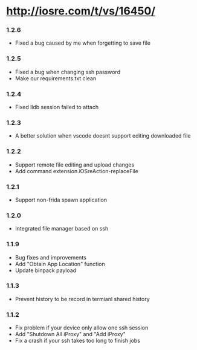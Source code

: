 # http://iosre.com/t/vs/16450/

### 1.2.6

- Fixed a bug caused by me when forgetting to save file

### 1.2.5

- Fixed a bug when changing ssh password
- Make our requirements.txt clean

### 1.2.4

- Fixed lldb session failed to attach

### 1.2.3

- A better solution when vscode doesnt support editing downloaded file

### 1.2.2

- Support remote file editing and upload changes
- Add command extension.iOSreAction-replaceFile

### 1.2.1

- Support non-frida spawn application

### 1.2.0

- Integrated file manager based on ssh

### 1.1.9

- Bug fixes and improvements
- Add "Obtain App Location" function
- Update binpack payload

### 1.1.3

- Prevent history to be record in termianl shared history

### 1.1.2

- Fix problem if your device only allow one ssh session
- Add "Shutdown All iProxy" and "Add iProxy"
- Fix a crash if your ssh takes too long to finish jobs